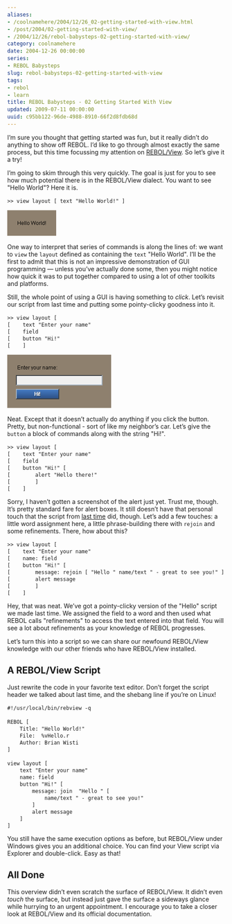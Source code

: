 ```yaml
---
aliases:
- /coolnamehere/2004/12/26_02-getting-started-with-view.html
- /post/2004/02-getting-started-with-view/
- /2004/12/26/rebol-babysteps-02-getting-started-with-view/
category: coolnamehere
date: 2004-12-26 00:00:00
series:
- REBOL Babysteps
slug: rebol-babysteps-02-getting-started-with-view
tags:
- rebol
- learn
title: REBOL Babysteps - 02 Getting Started With View
updated: 2009-07-11 00:00:00
uuid: c95bb122-96de-4988-8910-66f2d8fdb68d
---
```


I’m sure you thought that getting started was fun, but it really didn’t
do anything to show off REBOL. I’d like to go through almost exactly the
same process, but this time focussing my attention on
[REBOL/View](http://www.rebol.com/prod-view.html). So let’s give it a
try!

I’m going to skim through this very quickly. The goal is just for you to
see how much potential there is in the REBOL/View dialect. You want to
see "Hello World"? Here it is.

    >> view layout [ text "Hello World!" ]

![Hello World in REBOL/View](rebol-intro-01.png)

One way to interpret that series of commands is along the lines of: we
want to `view` the `layout` defined as containing the `text` "Hello
World". I’ll be the first to admit that this is not an impressive
demonstration of GUI programming — unless you’ve actually done some,
then you might notice how quick it was to put together compared to using
a lot of other toolkits and platforms.

Still, the whole point of using a GUI is having something to *click*.
Let’s revisit our script from last time and putting some pointy-clicky
goodness into it.

    >> view layout [
    [    text "Enter your name"
    [    field
    [    button "Hi!"
    [    ]

![Asking for a name](rebol-intro-02.png)

Neat. Except that it doesn’t actually do anything if you click the
button. Pretty, but non-functional - sort of like my neighbor’s car.
Let’s give the `button` a block of commands along with the string "Hi!".

    >> view layout [
    [    text "Enter your name"
    [    field
    [    button "Hi!" [
    [        alert "Hello there!"
    [        ]
    [    ]

Sorry, I haven’t gotten a screenshot of the alert just yet. Trust me,
though. It’s pretty standard fare for alert boxes. It still doesn’t have
that personal touch that the script from [last
time](/post/2004/12/rebol-babysteps-01-getting-started/) did, though.
Let’s add a few touches: a little word assignment here, a little
phrase-building there with `rejoin` and some refinements. There, how
about this?

    >> view layout [
    [    text "Enter your name"
    [    name: field
    [    button "Hi!" [
    [        message: rejoin [ "Hello " name/text " - great to see you!" ]
    [        alert message
    [        ]
    [    ]

Hey, that was neat. We’ve got a pointy-clicky version of the "Hello"
script we made last time. We assigned the field to a word and then used
what REBOL calls "refinements" to access the text entered into that
field. You will see a lot about refinements as your knowledge of REBOL
progresses.

Let’s turn this into a script so we can share our newfound REBOL/View
knowledge with our other friends who have REBOL/View installed.

A REBOL/View Script
-------------------

Just rewrite the code in your favorite text editor. Don’t forget the
script header we talked about last time, and the shebang line if you’re
on Linux!

    #!/usr/local/bin/rebview -q

    REBOL [
        Title: "Hello World!"
        File:  %vHello.r
        Author: Brian Wisti
    ]

    view layout [
        text "Enter your name"
        name: field
        button "Hi!" [
            message: join  "Hello " [
                name/text " - great to see you!"
            ]
            alert message
        ]
    ]

You still have the same execution options as before, but REBOL/View
under Windows gives you an additional choice. You can find your View
script via Explorer and double-click. Easy as that!

All Done
--------

This overview didn’t even scratch the surface of REBOL/View. It didn’t
even *touch* the surface, but instead just gave the surface a sideways
glance while hurrying to an urgent appointment. I encourage you to take
a closer look at REBOL/View and its official documentation.